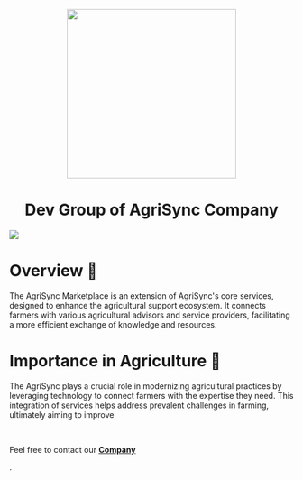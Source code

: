 <p align="center"><img width="300"  src="https://i.ibb.co/CtzP6Dn/logo-r-Agri-Sync-Clear.png">
<h1 align= "center">Dev Group of AgriSync Company</h1>
</p>
<img src="https://i.ibb.co/0Bd6w8q/Screenshot-3.png"></img>

<h1>Overview 🚀</h1>
<p>The AgriSync Marketplace is an extension of AgriSync's core services, designed to enhance the agricultural support ecosystem. It connects farmers with various agricultural advisors and service providers, facilitating a more efficient exchange of knowledge and resources.

<h1>Importance in Agriculture 🎯</h1>
<p>The AgriSync plays a crucial role in modernizing agricultural practices by leveraging technology to connect farmers with the expertise they need. This integration of services helps address prevalent challenges in farming, ultimately aiming to improve </p>
<br>
<p>Feel free to contact our <a href="mailto:info@agrisync.tech" target="_blank"><strong>Company</strong></a></p>.
